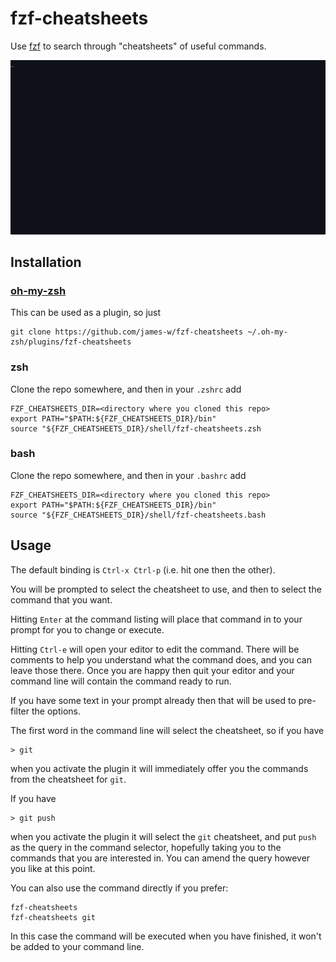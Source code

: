 # fzf-cheatsheets

Use [fzf](https://github.com/junegunn/fzf) to search through "cheatsheets" of
useful commands.

![Demo of the features, showing selecting commands from the cheatsheets in various ways](demo.gif?raw=true "Demo")

## Installation

### [oh-my-zsh](https://github.com/ohmyzsh/ohmyzsh)

This can be used as a plugin, so just

    git clone https://github.com/james-w/fzf-cheatsheets ~/.oh-my-zsh/plugins/fzf-cheatsheets

### zsh

Clone the repo somewhere, and then in your `.zshrc` add

    FZF_CHEATSHEETS_DIR=<directory where you cloned this repo>
    export PATH="$PATH:${FZF_CHEATSHEETS_DIR}/bin"
    source "${FZF_CHEATSHEETS_DIR}/shell/fzf-cheatsheets.zsh

### bash

Clone the repo somewhere, and then in your `.bashrc` add

    FZF_CHEATSHEETS_DIR=<directory where you cloned this repo>
    export PATH="$PATH:${FZF_CHEATSHEETS_DIR}/bin"
    source "${FZF_CHEATSHEETS_DIR}/shell/fzf-cheatsheets.bash

## Usage

The default binding is `Ctrl-x Ctrl-p` (i.e. hit one then the other).

You will be prompted to select the cheatsheet to use, and then to select
the command that you want.

Hitting `Enter` at the command listing will place that command in to your
prompt for you to change or execute.

Hitting `Ctrl-e` will open your editor to edit the command. There
will be comments to help you understand what the command does, and you
can leave those there. Once you are happy then quit your editor and
your command line will contain the command ready to run.

If you have some text in your prompt already then that will be used to
pre-filter the options.

The first word in the command line will select the cheatsheet, so if you have

    > git 

when you activate the plugin it will immediately offer you the commands from
the cheatsheet for `git`.

If you have

    > git push

when you activate the plugin it will select the `git` cheatsheet, and put
`push` as the query in the command selector, hopefully taking you to the
commands that you are interested in. You can amend the query however you like
at this point.

You can also use the command directly if you prefer:

    fzf-cheatsheets
    fzf-cheatsheets git

In this case the command will be executed when you have finished, it won't be
added to your command line.
